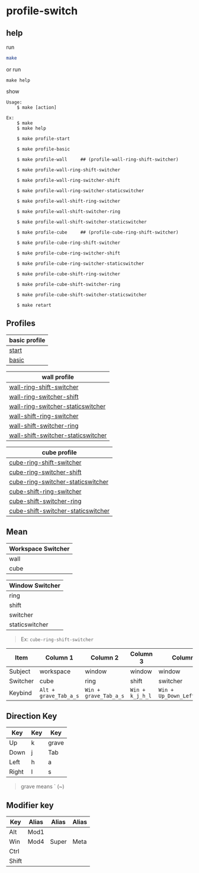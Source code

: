 

# profile-switch


## help

run

``` sh
make
```

or run

```
make help
```

show

```
Usage:
	$ make [action]

Ex:
	$ make
	$ make help

	$ make profile-start

	$ make profile-basic

	$ make profile-wall		## (profile-wall-ring-shift-switcher)

	$ make profile-wall-ring-shift-switcher

	$ make profile-wall-ring-switcher-shift

	$ make profile-wall-ring-switcher-staticswitcher

	$ make profile-wall-shift-ring-switcher

	$ make profile-wall-shift-switcher-ring

	$ make profile-wall-shift-switcher-staticswitcher

	$ make profile-cube		## (profile-cube-ring-shift-switcher)

	$ make profile-cube-ring-shift-switcher

	$ make profile-cube-ring-switcher-shift

	$ make profile-cube-ring-switcher-staticswitcher

	$ make profile-cube-shift-ring-switcher

	$ make profile-cube-shift-switcher-ring

	$ make profile-cube-shift-switcher-staticswitcher

	$ make retart

```

## Profiles

| basic profile |
| --- |
| [start](config/start.ini) |
| [basic](config/basic.ini) |


| wall profile |
| --- |
| [wall-ring-shift-switcher](config/wall-ring-shift-switcher.ini) |
| [wall-ring-switcher-shift](config/wall-ring-switcher-shift.ini) |
| [wall-ring-switcher-staticswitcher](config/wall-ring-switcher-staticswitcher.ini) |
| [wall-shift-ring-switcher](config/wall-shift-ring-switcher.ini) |
| [wall-shift-switcher-ring](config/wall-shift-switcher-ring.ini) |
| [wall-shift-switcher-staticswitcher](config/wall-shift-switcher-staticswitcher.ini) |


| cube profile |
| --- |
| [cube-ring-shift-switcher](config/cube-ring-shift-switcher.ini) |
| [cube-ring-switcher-shift](config/cube-ring-switcher-shift.ini) |
| [cube-ring-switcher-staticswitcher](config/cube-ring-switcher-staticswitcher.ini) |
| [cube-shift-ring-switcher](config/cube-shift-ring-switcher.ini) |
| [cube-shift-switcher-ring](config/cube-shift-switcher-ring.ini) |
| [cube-shift-switcher-staticswitcher](config/cube-shift-switcher-staticswitcher.ini) |


## Mean

| Workspace Switcher |
| ------------------ |
| wall               |
| cube               |


| Window Switcher |
| --------------- |
| ring            |
| shift           |
| switcher        |
| staticswitcher  |


> Ex: `cube-ring-shift-switcher`

| Item     | Column 1              | Column 2              | Column 3         | Column 4                   |
| -------  | --------------------- | --------------------- | ---------------- | -------------------------- |
| Subject  | workspace             | window                | window           | window                     |
| Switcher | cube                  | ring                  | shift            | switcher                   |
| Keybind  | `Alt + grave_Tab_a_s` | `Win + grave_Tab_a_s` | `Win + k_j_h_l`  | `Win + Up_Down_Left_Right` |


## Direction Key

| Key   | Key | Key   |
| ----- | --- | ----- |
| Up    | k   | grave |
| Down  | j   | Tab   |
| Left  | h   | a     |
| Right | l   | s     |

> grave means ` (~)


## Modifier key

| Key   | Alias | Alias | Alias |
| ----- | ----- | ----- | ----- |
| Alt   | Mod1  |       |       |
| Win   | Mod4  | Super | Meta  |
| Ctrl  |       |       |       |
| Shift |       |       |       |
